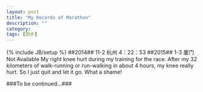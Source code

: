 ```yaml
---
layout: post
title: "My Records of Marathon"
description: ""
category: 
tags: [跑步]
---
```

{% include JB/setup %}
##2014##
	11-2			杭州			4：22：53
##2015##
	1-3				厦门			Not Available
My right knee hurt during my training for the race. After my 32 kilometers of walk-running or run-walking in about 4 hours, my knee really hurt. So I just quit and let it go. What a shame!




###To be continued...###